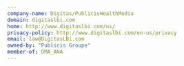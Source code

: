 ```yaml
---
company-name: Digitas/PublicisHealthMedia
domain: digitaslbi.com
home: http://www.digitaslbi.com/us/
privacy-policy: http://www.digitaslbi.com/en-us/privacy
email: law@DigitasLBi.com
owned-by: "Publicis Groupe"
member-of: DMA_ANA
---
```




